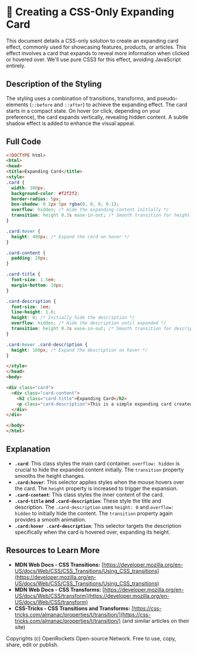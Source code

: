 # 🐞 Creating a CSS-Only Expanding Card


This document details a CSS-only solution to create an expanding card effect, commonly used for showcasing features, products, or articles. This effect involves a card that expands to reveal more information when clicked or hovered over.  We'll use pure CSS3 for this effect, avoiding JavaScript entirely.


## Description of the Styling

The styling uses a combination of transitions, transforms, and pseudo-elements (`::before` and `::after`) to achieve the expanding effect. The card starts in a compact state. On hover (or click, depending on your preference), the card expands vertically, revealing hidden content.  A subtle shadow effect is added to enhance the visual appeal.


## Full Code

```html
<!DOCTYPE html>
<html>
<head>
<title>Expanding Card</title>
<style>
.card {
  width: 300px;
  background-color: #f2f2f2;
  border-radius: 5px;
  box-shadow: 0 2px 5px rgba(0, 0, 0, 0.1);
  overflow: hidden; /* Hide the expanding content initially */
  transition: height 0.3s ease-in-out; /* Smooth transition for height change */
}

.card:hover {
  height: 400px; /* Expand the card on hover */
}

.card-content {
  padding: 20px;
}

.card-title {
  font-size: 1.5em;
  margin-bottom: 10px;
}

.card-description {
  font-size: 1em;
  line-height: 1.6;
  height: 0; /* Initially hide the description */
  overflow: hidden; /* Hide the description until expanded */
  transition: height 0.3s ease-in-out; /* Smooth transition for description height change */
}

.card:hover .card-description {
  height: 100px; /* Expand the description on hover */
}

</style>
</head>
<body>

<div class="card">
  <div class="card-content">
    <h2 class="card-title">Expanding Card</h2>
    <p class="card-description">This is a simple expanding card created using only CSS.  Click or hover to expand and see the full content. This is a demonstration of a simple and effective CSS-only animation technique. You can adjust the height and other styling options to fit your needs.</p>
  </div>
</div>

</body>
</html>
```


## Explanation

* **`.card`**: This class styles the main card container.  `overflow: hidden` is crucial to hide the expanded content initially.  The `transition` property smooths the height changes.
* **`.card:hover`**:  This selector applies styles when the mouse hovers over the card.  The `height` property is increased to trigger the expansion.
* **`.card-content`**: This class styles the inner content of the card.
* **`.card-title` and `.card-description`**: These style the title and description.  The `.card-description` uses `height: 0` and `overflow: hidden` to initially hide the content.  The `transition` property again provides a smooth animation.
* **`.card:hover .card-description`**:  This selector targets the description specifically when the card is hovered over, expanding its height.


## Resources to Learn More

* **MDN Web Docs - CSS Transitions:** [https://developer.mozilla.org/en-US/docs/Web/CSS/CSS_Transitions/Using_CSS_transitions](https://developer.mozilla.org/en-US/docs/Web/CSS/CSS_Transitions/Using_CSS_transitions)
* **MDN Web Docs - CSS Transforms:** [https://developer.mozilla.org/en-US/docs/Web/CSS/transform](https://developer.mozilla.org/en-US/docs/Web/CSS/transform)
* **CSS-Tricks - CSS Transitions and Transforms:** [https://css-tricks.com/almanac/properties/t/transition/](https://css-tricks.com/almanac/properties/t/transition/) (and similar articles on their site)


Copyrights (c) OpenRockets Open-source Network. Free to use, copy, share, edit or publish.

